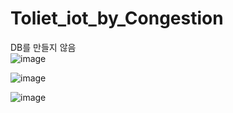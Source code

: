 # Toliet_iot_by_Congestion

DB를 만들지 않음  
![image](https://github.com/JSHTIRED/Toliet_iot_by_Congestion/assets/143377935/c4da769a-bcc1-438d-a69e-7f5fb8631ee1)  

![image](https://github.com/JSHTIRED/Toliet_iot_by_Congestion/assets/143377935/b8f2e7aa-2b16-4bd8-b102-7ae69031a700)  

![image](https://github.com/JSHTIRED/Toliet_iot_by_Congestion/assets/143377935/1b332476-797b-4944-80d5-c4d6dd8f3c43)
